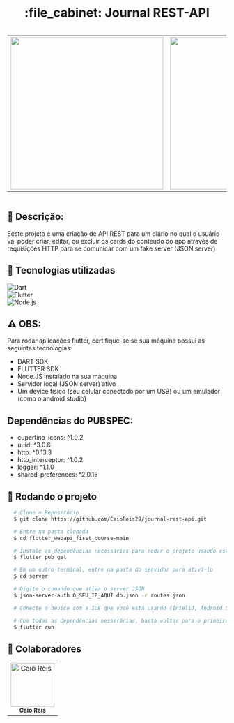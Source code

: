 <h1 align="center">:file_cabinet: Journal REST-API</h1>
 
<div style="overflow: auto;">
 
<div style="text-align: center"><table><tr>
  <td style="text-align: center, width: 150">

  <img src="https://github.com/CaioReis29/journal-rest-api/assets/114621145/c77321c9-24dd-4040-a132-17b61bad3234" width="350" />
    

  </td>
  <td style="text-align: center, width: 180">

  <img src="https://github.com/CaioReis29/journal-rest-api/assets/114621145/6ef8ca46-2318-48d4-b302-b3704f09a7ae" width="350" />
  </td>

  <td style="text-align: center, width: 180">
    
 <img src="https://github.com/CaioReis29/journal-rest-api/assets/114621145/a6f88361-14fa-42fd-bd47-904f8093a859" width="350" />
    
  </td>


</tr></table></div>
 
  
</div>
<div style="clear: both;"></div>

## :memo: Descrição:

<p>Eeste projeto é uma criação de API REST para um diário no qual o usuário vai poder criar, editar, ou excluir os cards do conteúdo do app através de requisições HTTP para se comunicar com um fake server (JSON server) </p>

## :wrench: Tecnologias utilizadas

![Dart](https://img.shields.io/badge/Dart-0D1117?style=for-the-badge&logo=dart&logoColor=0175C2)&nbsp;<br>
![Flutter](https://img.shields.io/badge/Flutter-0D1117?style=for-the-badge&logo=flutter&logoColor=0175C2)&nbsp;<br>
![Node.js](https://img.shields.io/badge/Node.js-43853D?style=for-the-badge&logo=node.js&logoColor=white)&nbsp;

## ⚠️ OBS:

 Para rodar aplicações flutter, certifique-se se sua máquina possui as seguintes tecnologias:
- DART SDK
- FLUTTER SDK
- Node.JS instalado na sua máquina 
- Servidor local (JSON server) ativo
- Um device físico (seu celular conectado por um USB) ou um emulador (como o android studio)

## Dependências do PUBSPEC: 
- cupertino_icons: ^1.0.2
- uuid: ^3.0.6
- http: ^0.13.3
- http_interceptor: ^1.0.2
- logger: ^1.1.0
- shared_preferences: ^2.0.15

## :rocket: Rodando o projeto

```bash
  # Clone o Repositório
  $ git clone https://github.com/CaioReis29/journal-rest-api.git
```
```bash
  # Entre na pasta clonada
  $ cd flutter_webapi_first_course-main
```

```bash
  # Instale as dependências necessárias para rodar o projeto usando este comando
  $ flutter pub get
```

```bash
  # Em um outro terminal, entre na pasta do servidor para ativá-lo
  $ cd server
```

```bash
  # Digite o comando que ativa o server JSON
  $ json-server-auth O_SEU_IP_AQUI db.json -r routes.json
```

```bash
  # Conecte o device com a IDE que você está usando (InteliJ, Android Studio ou VS Code)
```

```bash
  # Com todas as dependências nesserárias, basta voltar para o primeiro terminal e digitar o comando
  $ flutter run
```

## :handshake: Colaboradores
<table>
  <tr>
    <td align="center">
      <a href="http://github.com/CaioReis29">
        <img src="https://github.com/CaioReis29.png" width="100px;" alt="Caio Reis"/><br>
        <sub>
          <b>Caio Reis</b>
        </sub>
      </a>
    </td>
  </tr>
</table>

